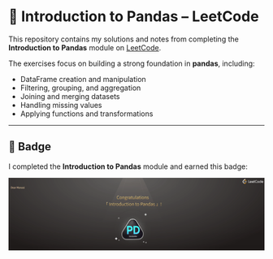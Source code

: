 # 📕 Introduction to Pandas – LeetCode

This repository contains my solutions and notes from completing the **Introduction to Pandas** module on [LeetCode](https://leetcode.com/).  

The exercises focus on building a strong foundation in **pandas**, including:  
- DataFrame creation and manipulation  
- Filtering, grouping, and aggregation  
- Joining and merging datasets  
- Handling missing values  
- Applying functions and transformations  

---

## 🏅 Badge

I completed the **Introduction to Pandas** module and earned this badge:  

![LeetCode Badge](https://github.com/ManasiBhosale/Introduction-to-Pandas/blob/0b803973d1e4433331b163f55bfccb3818b482aa/Images/Intro-to-pandas.gif)




